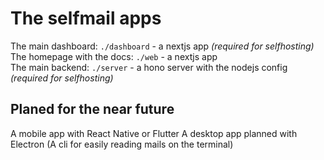 # The selfmail apps

The main dashboard: `./dashboard` - a nextjs app *(required for selfhosting)* <br>
The homepage with the docs: `./web` - a nextjs app <br>
The main backend: `./server` - a hono server with the nodejs config *(required for selfhosting)* <br>

## Planed for the near future
A mobile app with React Native or Flutter
A desktop app planned with Electron
(A cli for easily reading mails on the terminal)